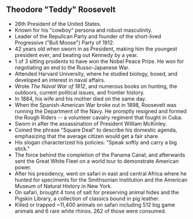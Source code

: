 Theodore "Teddy" Roosevelt
--------------------------

* 26th President of the United States.
* Known for his "cowboy" persona and robust masculinity.
* Leader of the Repulican Party and founder of the short-lived Progressive ("Bull Moose") Party of 1912.
* 42 years old when sworn in as President, making him the youngest president ever, and beating out Kennedy by a year.
* 1 of 3 sitting prsidents to have won the Nobel Peace Prize. He won for negotiating an end to the Russo-Japanese War.
* Attended Harvard University, where he studied biology, boxed, and developed an interest in naval affairs.
* Wrote _The Naval War of 1812_, and numerous books on hunting, the outdoors, current political issues, and frontier history.
* In 1884, his wife and his mother died on the same day.
* When the Spanish-American War broke out in 1898, Roosevelt was running the Department of the Navy. He promptly resigned and formed the Rough Riders -- a volunteer cavalry regiment that fought in Cuba.
* Sworn in after the assassination of President William McKinley.
* Coined the phrase "Square Deal" to describe his domestic agenda, emphasizing that the average citizen would get a fair share.
* His slogan characterized his policies: "Speak softly and carry a big stick."
* The force behind the completion of the Panama Canal; and afterwards sent the Great White Fleet on a world tour to demonstrate American power.
* After his presidency, went on safari in east and central Africa where he hunted for speciments for the Smithsonian Institution and the American Museum of Natural History in New York.
* On safari, brought 4 tons of salt for preserving animal hides and the Pigskin Library, a collection of classics bound in pig leather.
* Killed or trapped ~11,400 animals on safari including 512 big game animals and 6 rare white rhinos. 262 of those were consumed.
